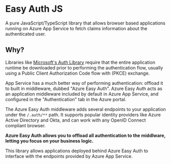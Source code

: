# Easy Auth JS

A pure JavaScript/TypeScript library that allows browser based applications
running on Azure App Service to fetch claims information about the
authenticated user.

## Why?

Libraries like [Microsoft's Auth Library]() require that the entire
application runtime be downloaded prior to performing the authentication
flow, usually using a Public Client Authorization Code flow with (PKCE)
exchange.

App Service has a much better way of performing authentication: offload
it to built in middleware, dubbed "Azure Easy Auth". Azure Easy Auth
acts as an application middleware included by default in Azure App
Service, and configured in the "Authentication" tab in the Azure portal.

The Azure Easy Auth middleware adds several endpoints to your application
under the `/.auth/**` path. It supports popular identity providers like 
Azure Active Directory and Okta, and can work with any OpenID Connect
compliant browser.

**Azure Easy Auth allows you to offload all authentication to the middlware,**
**letting you focus on your business logic.**

This library allows applications deployed behind Azure Easy Auth to
interface with the endpoints provided by Azure App Service.

